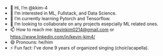- 👋 Hi, I’m @kkim-4
- 👀 I’m interested in ML, Fullstack, and Data Science.
- 🌱 I’m currently learning Pytorch and Tensorflow.
- 💞️ I’m looking to collaborate on any projects esepcially ML related ones.
- 📫 How to reach me: kevinkim0214@gmail.com or https://www.linkedin.com/in/kevin-kim4/
- 😄 Pronouns: he/him
- ⚡ Fun fact: I've done 9 years of organized singing (choir/acapella).

<!---
kkim-4/kkim-4 is a ✨ special ✨ repository because its `README.md` (this file) appears on your GitHub profile.
You can click the Preview link to take a look at your changes.
--->
